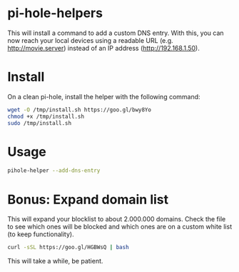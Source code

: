 # pi-hole-helpers
This will install a command to add a custom DNS entry.
With this, you can now reach your local devices using a readable URL (e.g. http://movie.server) instead of an IP address (http://192.168.1.50).

# Install
On a clean pi-hole, install the helper with the following command:
```bash
wget -O /tmp/install.sh https://goo.gl/bwy8Yo
chmod +x /tmp/install.sh
sudo /tmp/install.sh
```

# Usage
```bash
pihole-helper --add-dns-entry
```

# Bonus: Expand domain list
This will expand your blocklist to about 2.000.000 domains. Check the file to see which ones will be blocked and which ones are on a custom white list (to keep functionality).
```bash
curl -sSL https://goo.gl/HGBWsQ | bash
```
This will take a while, be patient.

